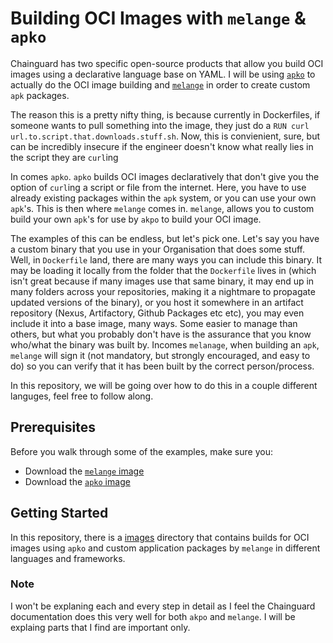 # Building OCI Images with `melange` & `apko`

Chainguard has two specific open-source products that allow you build OCI images using a declarative language base on YAML. I will be using [`apko`](https://edu.chainguard.dev/open-source/apko/overview/) to actually do the OCI image building and [`melange`](https://edu.chainguard.dev/open-source/melange/overview/) in order to create custom `apk` packages.

The reason this is a pretty nifty thing, is because currently in Dockerfiles, if someone wants to pull something into the image, they just do a `RUN curl url.to.script.that.downloads.stuff.sh`. Now, this is convienient, sure, but can be incredibly insecure if the engineer doesn't know what really lies in the script they are `curl`ing

In comes `apko`. `apko` builds OCI images declaratively that don't give you the option of `curl`ing a script or file from the internet. Here, you have to use already existing packages within the `apk` system, or you can use your own `apk`'s. This is then where `melange` comes in. `melange`, allows you to custom build your own `apk`'s for use by `akpo`  to build your OCI image.

The examples of this can be endless, but let's pick one. Let's say you have a custom binary that you use in your Organisation that does some stuff. Well, in `Dockerfile` land, there are many ways you can include this binary. It may be loading it locally from the folder that the `Dockerfile` lives in (which isn't great because if many images use that same binary, it may end up in many folders across your repositories, making it a nightmare to propagate updated versions of the binary), or you host it somewhere in an artifact repository (Nexus, Artifactory, Github Packages etc etc), you may even include it into a base image, many ways. Some easier to manage than others, but what you probably don't have is the assurance that you know who/what the binary was built by. Incomes `melanage`, when building an `apk`, `melange` will sign it (not mandatory, but strongly encouraged, and easy to do) so you can verify that it has been built by the correct person/process.

In this repository, we will be going over how to do this in a couple different languges, feel free to follow along.

## Prerequisites

Before you walk through some of the examples, make sure you:

- Download the [`melange` image](https://edu.chainguard.dev/open-source/melange/tutorials/getting-started-with-melange/#step-1--downloading-the-melange-image)
- Download the [`apko` image](https://edu.chainguard.dev/open-source/apko/getting-started-with-apko/#step-1--download-the-apko-image)

## Getting Started

In this repository, there is a [images](./images) directory that contains builds for OCI images using `apko` and custom application packages by `melange` in different languages and frameworks.

### Note

I won't be explaning each and every step in detail as I feel the Chainguard documentation does this very well for both `akpo` and `melange`. I will be explaing parts that I find are important only.
